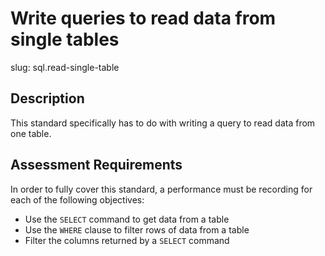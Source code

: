 
# Write queries to read data from single tables

slug: sql.read-single-table

## Description
This standard specifically has to do with writing a query to read data from one table.

## Assessment Requirements
In order to fully cover this standard, a performance must be recording for each of the following objectives:

- Use the `SELECT` command to get data from a table
- Use the `WHERE` clause to filter rows of data from a table
- Filter the columns returned by a `SELECT` command
